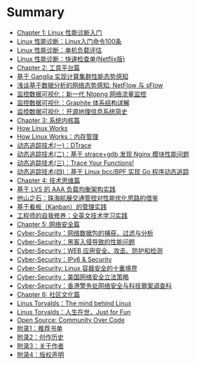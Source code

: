 # Summary

* [Chapter 1: Linux 性能诊断入门]()
* [Linux 性能诊断：Linux入门命令100条](chapter/abc/LinuxCommands.md)
* [Linux 性能诊断：单机负载评估](chapter/abc/load.md)
* [Linux 性能诊断：快速检查单(Netflix版)](chapter/abc/Netflix.md)
* [Chapter 2: 工具平台篇]()
* [基于 Ganglia 实现计算集群性能态势感知](chapter/tools/ganglia.md)
* [浅谈基于数据分析的网络态势感知: NetFlow 与 sFlow](chapter/tools/sFlow.md)
* [监控数据可视化：新一代 Ntopng 网络流量监控](chapter/tools/ntopng.md)
* [监控数据可视化：Graphite 体系结构详解](chapter/tools/Visualization-Graphite.md)
* [监控数据可视化：开源地理信息系统简史](chapter/tools/Visualization-GIS.md)
* [Chapter 3: 系统内核篇]()
* [How Linux Works](chapter/kernel/Linux-Works.md)
* [How Linux Works：内存管理](chapter/kernel/Linux-Works-Memory.md)
* [动态追踪技术(一)：DTrace](chapter/dtrace/DTrace.md)
* [动态追踪技术(二)：基于 strace+gdb 发现 Nginx 模块性能问题](chapter/dtrace/DTrace_Strace_Gdb.md)
* [动态追踪技术(三)：Trace Your Functions!](chapter/dtrace/DTrace_FTrace.md)
* [动态追踪技术(四)：基于 Linux bcc/BPF 实现 Go 程序动态追踪](chapter/dtrace/DTrace_bcc.md)
* [Chapter 4: 技术思维篇]()
* [基于 LVS 的 AAA 负载均衡架构实践](chapter/thinking/AAA.md)
* [他山之石：珠海航展交通管控对性能优化思路的借鉴](chapter/thinking/traffic.md)
* [基于看板（Kanban）的管理实践](chapter/thinking/Teamwork-Kanban.md)
* [工程师的自我修养：全英文技术学习实践](chapter/thinking/Technology-English.md)
* [Chapter 5: 网络安全篇]()
* [Cyber-Security：网络数据包的捕获、过滤与分析](chapter/kernel/Pcap.md)
* [Cyber-Security：黑客入侵导致的性能问题](chapter/cybersecurity/ssh.md)
* [Cyber-Security：WEB 应用安全、攻击、防护和检测](chapter/cybersecurity/web-headers.md)
* [Cyber-Security：IPv6 & Security](chapter/cybersecurity/IPv6.md)
* [Cyber-Security: Linux 容器安全的十重境界](chapter/cybersecurity/DevOps-Container-Security.md)
* [Cyber-Security：美国网络安全立法策略](chapter/cybersecurity/law.md)
* [Cyber-Security：香港警务处网络安全与科技罪案调查科](chapter/cybersecurity/CSTCB.md)
* [Chapter 6: 社区文化篇]()
* [Linus Torvalds：The mind behind Linux](chapter/culture/Linus.md)
* [Linus Torvalds：人生在世，Just for Fun](chapter/culture/Linus_JustForFun.md)
* [Open Source: Community Over Code](chapter/culture/community.md)
* [附录1：推荐书单](chapter/books/books.md)
* [附录2：创作历史](chapter/aboutme/history.md)
* [附录3：关于作者](chapter/aboutme/2016.md)
* [附录4：版权声明](chapter/aboutme/License.md)
